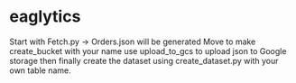 # eaglytics
Start with Fetch.py -> Orders.json will be generated
Move to make create_bucket with your name
use upload_to_gcs to upload json to Google storage
then finally create the dataset using create_dataset.py with your own table name.

